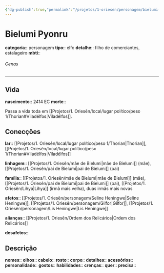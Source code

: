 ```yaml
---
{"dg-publish":true,"permalink":"/projetos/1-oriesen/personagem/bielumi-pyonru/","dgHomeLink":true,"dgPassFrontmatter":false}
---
```



# Bielumi Pyonru
**categoria**:: personagem
**tipo**:: elfo
**detalhe**:: filho de comerciantes, estalageiro
**mbti**:: 


###### Cenas



---
## Vida
**nascimento**:: 2414 EC
**morte**:: 

Passa a vida toda em [[Projetos/1. Oriesên/local/lugar político/peso 1/Thorian#Viladélfos|Viladélfos]].


## Conecções
**lar**:: [[Projetos/1. Oriesên/local/lugar político/peso 1/Thorian|Thorian]], [[Projetos/1. Oriesên/local/lugar político/peso 1/Thorian#Viladélfos|Viladélfos]]

**linhagem**:: [[Projetos/1. Oriesên/mãe de Bielumi|mãe de Bielumi]] (mãe), [[Projetos/1. Oriesên/pai de Bielumi|pai de Bielumi]] (pai)

**família**:: [[Projetos/1. Oriesên/mãe de Bielumi|mãe de Bielumi]] (mãe), [[Projetos/1. Oriesên/pai de Bielumi|pai de Bielumi]] (pai), [[Projetos/1. Oriesên/Lihya|Lihya]] (irmã mais velha), duas irmãs mais novas

**afetos**:: [[Projetos/1. Oriesên/personagem/Seline Heningwe|Seline Heningwe]], [[Projetos/1. Oriesên/personagem/Gilfor|Gilfor]], [[Projetos/1. Oriesên/personagem/Lis Heningwe|Lis Heningwe]]

**alianças**:: [[Projetos/1. Oriesên/Ordem dos Relicários|Ordem dos Relicários]]

**desafetos**:: 


## Descrição
**nomes**:: 
**olhos**:: 
**cabelo**:: 
**rosto**:: 
**corpo**:: 
**detalhes**:: 
**acessórios**:: 
**personalidade**:: 
**gostos**:: 
**habilidades**:: 
**crenças**:: 
**quer**:: 
**precisa**:: 